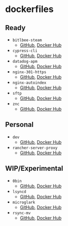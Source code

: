 # dockerfiles
## Ready
- `bitlbee-steam`
   - [GitHub](https://github.com/chauffer/dockerfiles/tree/master/bitlbee-steam), [Docker Hub](https://hub.docker.com/r/chauffer/bitlbee-steam/)
- `cypress-cli`
   - [GitHub](https://github.com/chauffer/dockerfiles/tree/master/cypress-cli), [Docker Hub](https://hub.docker.com/r/chauffer/cypress-cli/)
- `datadog-apm`
   - [GitHub](https://github.com/chauffer/dockerfiles/tree/master/datadog-apm), [Docker Hub](https://hub.docker.com/r/chauffer/datadog-apm/)
- `nginx-301-https`
   - [GitHub](https://github.com/chauffer/dockerfiles/tree/master/nginx-301-https), [Docker Hub](https://hub.docker.com/r/chauffer/nginx-301-https/)
- `nginx-autoindex`
   - [GitHub](https://github.com/chauffer/dockerfiles/tree/master/nginx-autoindex), [Docker Hub](https://hub.docker.com/r/chauffer/nginx-autoindex/)
- `sftp`
   - [GitHub](https://github.com/chauffer/dockerfiles/tree/master/sftp), [Docker Hub](https://hub.docker.com/r/chauffer/sftp/)
- `znc`
   - [GitHub](https://github.com/chauffer/dockerfiles/tree/master/znc), [Docker Hub](https://hub.docker.com/r/chauffer/znc/)

## Personal
- `dev`
   - [GitHub](https://github.com/chauffer/dockerfiles/tree/master/dev), [Docker Hub](https://hub.docker.com/r/chauffer/dev/)
- `rancher-server-proxy`
   - [GitHub](https://github.com/chauffer/dockerfiles/tree/master/rancher-server-proxy), [Docker Hub](https://hub.docker.com/r/chauffer/rancher-server-proxy/)

## WIP/Experimental
- `0bin`
   - [GitHub](https://github.com/chauffer/dockerfiles/tree/master/0bin), [Docker Hub](https://hub.docker.com/r/chauffer/0bin/)
- `lsyncd`
   - [GitHub](https://github.com/chauffer/dockerfiles/tree/master/lsyncd), [Docker Hub](https://hub.docker.com/r/chauffer/lsyncd/)
- `microglark`
   - [GitHub](https://github.com/chauffer/dockerfiles/tree/master/microglark), [Docker Hub](https://hub.docker.com/r/chauffer/microglark/)
- `rsync-mv`
   - [GitHub](https://github.com/chauffer/dockerfiles/tree/master/rsync-mv), [Docker Hub](https://hub.docker.com/r/chauffer/rsync-mv/)
